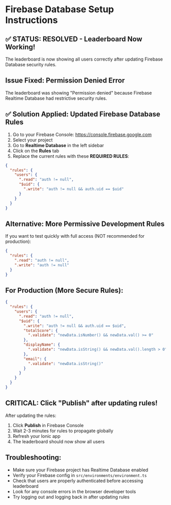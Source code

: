 # Firebase Database Setup Instructions

## ✅ STATUS: RESOLVED - Leaderboard Now Working!

The leaderboard is now showing all users correctly after updating Firebase Database security rules.

## Issue Fixed: Permission Denied Error

The leaderboard was showing "Permission denied" because Firebase Realtime Database had restrictive security rules.

## ✅ Solution Applied: Updated Firebase Database Rules

1. Go to your Firebase Console: https://console.firebase.google.com
2. Select your project
3. Go to **Realtime Database** in the left sidebar
4. Click on the **Rules** tab
5. Replace the current rules with these **REQUIRED RULES**:

```json
{
  "rules": {
    "users": {
      ".read": "auth != null",
      "$uid": {
        ".write": "auth != null && auth.uid == $uid"
      }
    }
  }
}
```

## Alternative: More Permissive Development Rules

If you want to test quickly with full access (NOT recommended for production):

```json
{
  "rules": {
    ".read": "auth != null",
    ".write": "auth != null"
  }
}
```

## For Production (More Secure Rules):

```json
{
  "rules": {
    "users": {
      ".read": "auth != null",
      "$uid": {
        ".write": "auth != null && auth.uid == $uid",
        "totalScore": {
          ".validate": "newData.isNumber() && newData.val() >= 0"
        },
        "displayName": {
          ".validate": "newData.isString() && newData.val().length > 0"
        },
        "email": {
          ".validate": "newData.isString()"
        }
      }
    }
  }
}
```

## CRITICAL: Click "Publish" after updating rules!

After updating the rules:
1. Click **Publish** in Firebase Console
2. Wait 2-3 minutes for rules to propagate globally
3. Refresh your Ionic app
4. The leaderboard should now show all users

## Troubleshooting:

- Make sure your Firebase project has Realtime Database enabled
- Verify your Firebase config in `src/environments/environment.ts`
- Check that users are properly authenticated before accessing leaderboard
- Look for any console errors in the browser developer tools
- Try logging out and logging back in after updating rules
